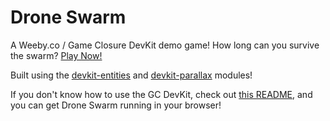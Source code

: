 # Drone Swarm

A Weeby.co / Game Closure DevKit demo game! How long can you survive the swarm? [Play Now!](http://www.weeby.co/blog/swarm-game/)

Built using the [devkit-entities](https://github.com/gameclosure/devkit-entities) and [devkit-parallax](https://github.com/gameclosure/devkit-parallax) modules!

If you don't know how to use the GC DevKit, check out [this README](https://github.com/gameclosure/devkit2), and you can get Drone Swarm running in your browser!
